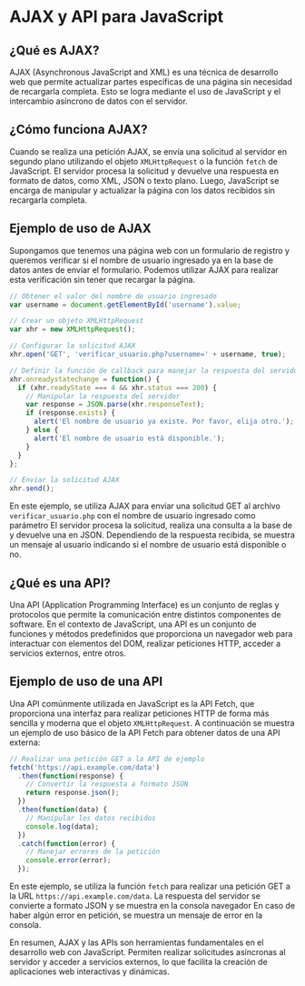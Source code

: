 # AJAX y API para JavaScript

## ¿Qué es AJAX?

AJAX (Asynchronous JavaScript and XML) es una técnica de desarrollo web que permite actualizar partes específicas de una página sin necesidad de recargarla completa. Esto se logra mediante el uso de JavaScript y el intercambio asíncrono de datos con el servidor.

## ¿Cómo funciona AJAX?

Cuando se realiza una petición AJAX, se envía una solicitud al servidor en segundo plano utilizando el objeto `XMLHttpRequest` o la función `fetch` de JavaScript. El servidor procesa la solicitud y devuelve una respuesta en formato de datos, como XML, JSON o texto plano. Luego, JavaScript se encarga de manipular y actualizar la página con los datos recibidos sin recargarla completa.

## Ejemplo de uso de AJAX

Supongamos que tenemos una página web con un formulario de registro y queremos verificar si el nombre de usuario ingresado ya en la base de datos antes de enviar el formulario. Podemos utilizar AJAX para realizar esta verificación sin tener que recargar la página.

```javascript
// Obtener el valor del nombre de usuario ingresado
var username = document.getElementById('username').value;

// Crear un objeto XMLHttpRequest
var xhr = new XMLHttpRequest();

// Configurar la solicitud AJAX
xhr.open('GET', 'verificar_usuario.php?username=' + username, true);

// Definir la función de callback para manejar la respuesta del servidor
xhr.onreadystatechange = function() {
  if (xhr.readyState === 4 && xhr.status === 200) {
    // Manipular la respuesta del servidor
    var response = JSON.parse(xhr.responseText);
    if (response.exists) {
      alert('El nombre de usuario ya existe. Por favor, elija otro.');
    } else {
      alert('El nombre de usuario está disponible.');
    }
  }
};

// Enviar la solicitud AJAX
xhr.send();
```

En este ejemplo, se utiliza AJAX para enviar una solicitud GET al archivo `verificar_usuario.php` con el nombre de usuario ingresado como parámetro El servidor procesa la solicitud, realiza una consulta a la base de y devuelve una en JSON. Dependiendo de la respuesta recibida, se muestra un mensaje al usuario indicando si el nombre de usuario está disponible o no.

## ¿Qué es una API?

Una API (Application Programming Interface) es un conjunto de reglas y protocolos que permite la comunicación entre distintos componentes de software. En el contexto de JavaScript, una API es un conjunto de funciones y métodos predefinidos que proporciona un navegador web para interactuar con elementos del DOM, realizar peticiones HTTP, acceder a servicios externos, entre otros.

## Ejemplo de uso de una API

Una API comúnmente utilizada en JavaScript es la API Fetch, que proporciona una interfaz para realizar peticiones HTTP de forma más sencilla y moderna que el objeto `XMLHttpRequest`. A continuación se muestra un ejemplo de uso básico de la API Fetch para obtener datos de una API externa:

```javascript
// Realizar una petición GET a la API de ejemplo
fetch('https://api.example.com/data')
  .then(function(response) {
    // Convertir la respuesta a formato JSON
    return response.json();
  })
  .then(function(data) {
    // Manipular los datos recibidos
    console.log(data);
  })
  .catch(function(error) {
    // Manejar errores de la petición
    console.error(error);
  });
```

En este ejemplo, se utiliza la función `fetch` para realizar una petición GET a la URL `https://api.example.com/data`. La respuesta del servidor se convierte a formato JSON y se muestra en la consola navegador En caso de haber algún error en petición, se muestra un mensaje de error en la consola.

En resumen, AJAX y las APIs son herramientas fundamentales en el desarrollo web con JavaScript. Permiten realizar solicitudes asíncronas al servidor y acceder a servicios externos, lo que facilita la creación de aplicaciones web interactivas y dinámicas.